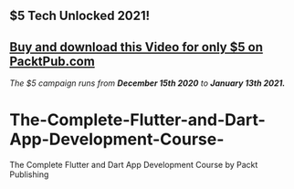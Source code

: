 ## $5 Tech Unlocked 2021!
[Buy and download this Video for only $5 on PacktPub.com](https://www.packtpub.com/product/the-complete-flutter-and-dart-app-development-course-video/9781800563322)
-----
*The $5 campaign         runs from __December 15th 2020__ to __January 13th 2021.__*

# The-Complete-Flutter-and-Dart-App-Development-Course-
The Complete Flutter and Dart App Development Course by Packt Publishing
